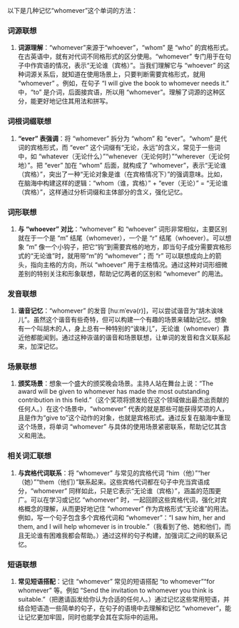 以下是几种记忆“whomever”这个单词的方法：

### 词源联想
1. **词源理解**：“whomever”来源于“whoever”，“whom” 是 “who” 的宾格形式。在古英语中，就有对代词不同格形式的区分使用。“whomever” 专门用于在句子中作宾语的情况，表示“无论谁（宾格）”。当我们理解它与 “whoever” 的这种词源关系后，就知道在使用场景上，只要判断需要宾格形式，就用 “whomever” 。例如，在句子 “I will give the book to whomever needs it.” 中，“to” 是介词，后面接宾语，所以用 “whomever”。理解了词源的这种区分，能更好地记住其用法和拼写。

### 词根词缀联想
1. **“ever” 表强调**：将 “whomever” 拆分为 “whom” 和 “ever”。“whom” 是代词的宾格形式，而 “ever” 这个词缀有“无论，永远”的含义，常见于一些词中，如 “whatever（无论什么）”“whenever（无论何时）”“wherever（无论何地）”。把 “ever” 加在 “whom” 后面，就构成了 “whomever”，表示“无论谁（宾格）”，突出了一种“无论对象是谁（在宾格情况下）”的强调意味。比如，在脑海中构建这样的逻辑：“whom（谁，宾格）” + “ever（无论）” = “无论谁（宾格）”，这样通过分析词缀和主体部分的含义，强化记忆。

### 词形联想
1. **与 “whoever” 对比**：“whomever” 和 “whoever” 词形非常相似，主要区别就在于一个是 “m” 结尾（whomever），一个是 “r” 结尾（whoever）。可以想象 “m” 像一个小钩子，把它“钩”到需要宾格的地方，即当句子成分需要宾格形式的“无论谁”时，就用带“m”的 “whomever”；而 “r” 可以联想成向上的箭头，指向主格的方向，所以 “whoever” 用于主格情况。通过这种对词形细微差别的特别关注和形象联想，帮助记忆两者的区别和 “whomever” 的用法。

### 发音联想
1. **谐音记忆**：“whomever” 的发音 [huːmˈevə(r)]，可以尝试谐音为“胡木诶味儿”。虽然这个谐音有些奇特，但可以构建一个有趣的场景来辅助记忆。想象有一个叫胡木的人，身上总有一种特别的“诶味儿”，无论谁（whomever）靠近他都能闻到。通过这种诙谐的谐音和场景联想，让单词的发音和含义联系起来，加深记忆。

### 场景联想
1. **颁奖场景**：想象一个盛大的颁奖晚会场景。主持人站在舞台上说：“The award will be given to whomever has made the most outstanding contribution in this field.”（这个奖项将颁发给在这个领域做出最杰出贡献的任何人。）在这个场景中，“whomever” 代表的就是那些可能获得奖项的人，且是作为“give to”这个动作的对象，也就是宾格形式。通过反复在脑海中重现这个场景，将单词 “whomever” 与具体的使用场景紧密联系，帮助记忆其含义和用法。

### 相关词汇联想
1. **与宾格代词联系**：将 “whomever” 与常见的宾格代词 “him（他）”“her（她）”“them（他们）”联系起来。这些宾格代词都在句子中充当宾语成分，“whomever” 同样如此，只是它表示“无论谁（宾格）”，涵盖的范围更广。可以在学习或记忆 “whomever” 时，一起回顾这些宾格代词，强化对宾格概念的理解，从而更好地记住 “whomever” 作为宾格形式“无论谁”的用法。例如，写一个句子包含多个宾格代词和 “whomever”：“I saw him, her and them, and I will help whomever is in trouble.”（我看到了他、她和他们，而且无论谁有困难我都会帮助。）通过这样的句子构建，加强词汇之间的联系记忆。

### 短语联想
1. **常见短语搭配**：记住 “whomever” 常见的短语搭配 “to whomever”“for whomever” 等。例如 “Send the invitation to whomever you think is suitable.”（把邀请函发给你认为合适的任何人。）通过记忆这些常用短语，并结合短语造一些简单的句子，在句子的语境中去理解和记忆 “whomever”，能让记忆更加牢固，同时也能学会其在实际中的运用。 